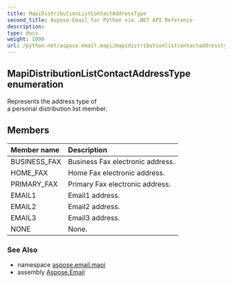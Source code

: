 ```yaml
---
title: MapiDistributionListContactAddressType
second_title: Aspose.Email for Python via .NET API Reference
description: 
type: docs
weight: 1090
url: /python-net/aspose.email.mapi/mapidistributionlistcontactaddresstype/
---
```


## MapiDistributionListContactAddressType enumeration

Represents the address type of <br/>            a personal distribution list member.

## Members
| Member name | Description |
| :- | :- |
|BUSINESS_FAX|Business Fax electronic address.|
|HOME_FAX|Home Fax electronic address.|
|PRIMARY_FAX|Primary Fax electronic address.|
|EMAIL1|Email1 address.|
|EMAIL2|Email2 address.|
|EMAIL3|Email3 address.|
|NONE|None.|

### See Also

* namespace [aspose.email.mapi](/email/python-net/aspose.email.mapi/)
* assembly [Aspose.Email](/email/python-net/)

